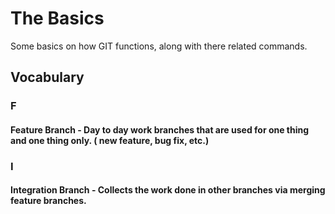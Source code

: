 # The Basics

Some basics on how GIT functions, along with there related commands.

## Vocabulary

### F

#### Feature Branch - Day to day work branches that are used for one thing and one thing only. ( new feature, bug fix, etc.)&#x20;

### I

#### Integration Branch - Collects the work done in other branches via merging feature branches.

